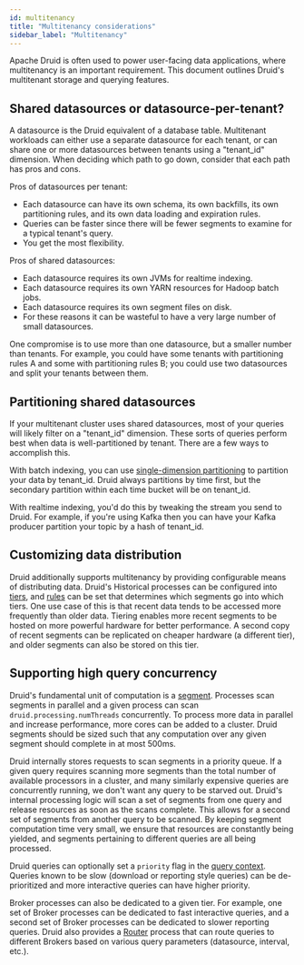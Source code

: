 ```yaml
---
id: multitenancy
title: "Multitenancy considerations"
sidebar_label: "Multitenancy"
---
```


<!--
  ~ Licensed to the Apache Software Foundation (ASF) under one
  ~ or more contributor license agreements.  See the NOTICE file
  ~ distributed with this work for additional information
  ~ regarding copyright ownership.  The ASF licenses this file
  ~ to you under the Apache License, Version 2.0 (the
  ~ "License"); you may not use this file except in compliance
  ~ with the License.  You may obtain a copy of the License at
  ~
  ~   http://www.apache.org/licenses/LICENSE-2.0
  ~
  ~ Unless required by applicable law or agreed to in writing,
  ~ software distributed under the License is distributed on an
  ~ "AS IS" BASIS, WITHOUT WARRANTIES OR CONDITIONS OF ANY
  ~ KIND, either express or implied.  See the License for the
  ~ specific language governing permissions and limitations
  ~ under the License.
  -->


Apache Druid is often used to power user-facing data applications, where multitenancy is an important requirement. This
document outlines Druid's multitenant storage and querying features.

## Shared datasources or datasource-per-tenant?

A datasource is the Druid equivalent of a database table. Multitenant workloads can either use a separate datasource
for each tenant, or can share one or more datasources between tenants using a "tenant_id" dimension. When deciding
which path to go down, consider that each path has pros and cons.

Pros of datasources per tenant:

- Each datasource can have its own schema, its own backfills, its own partitioning rules, and its own data loading
and expiration rules.
- Queries can be faster since there will be fewer segments to examine for a typical tenant's query.
- You get the most flexibility.

Pros of shared datasources:

- Each datasource requires its own JVMs for realtime indexing.
- Each datasource requires its own YARN resources for Hadoop batch jobs.
- Each datasource requires its own segment files on disk.
- For these reasons it can be wasteful to have a very large number of small datasources.

One compromise is to use more than one datasource, but a smaller number than tenants. For example, you could have some
tenants with partitioning rules A and some with partitioning rules B; you could use two datasources and split your
tenants between them.

## Partitioning shared datasources

If your multitenant cluster uses shared datasources, most of your queries will likely filter on a "tenant_id"
dimension. These sorts of queries perform best when data is well-partitioned by tenant. There are a few ways to
accomplish this.

With batch indexing, you can use [single-dimension partitioning](../ingestion/hadoop.md#single-dimension-range-partitioning)
to partition your data by tenant_id. Druid always partitions by time first, but the secondary partition within each
time bucket will be on tenant_id.

With realtime indexing, you'd do this by tweaking the stream you send to Druid. For example, if you're using Kafka then
you can have your Kafka producer partition your topic by a hash of tenant_id.

## Customizing data distribution

Druid additionally supports multitenancy by providing configurable means of distributing data. Druid's Historical processes
can be configured into [tiers](../operations/rule-configuration.md), and [rules](../operations/rule-configuration.md)
can be set that determines which segments go into which tiers. One use case of this is that recent data tends to be accessed
more frequently than older data. Tiering enables more recent segments to be hosted on more powerful hardware for better performance.
A second copy of recent segments can be replicated on cheaper hardware (a different tier), and older segments can also be
stored on this tier.

## Supporting high query concurrency

Druid's fundamental unit of computation is a [segment](../design/segments.md). Processes scan segments in parallel and a
given process can scan `druid.processing.numThreads` concurrently. To
process more data in parallel and increase performance, more cores can be added to a cluster. Druid segments
should be sized such that any computation over any given segment should complete in at most 500ms.

Druid internally stores requests to scan segments in a priority queue. If a given query requires scanning
more segments than the total number of available processors in a cluster, and many similarly expensive queries are concurrently
running, we don't want any query to be starved out. Druid's internal processing logic will scan a set of segments from one query and release resources as soon as the scans complete.
This allows for a second set of segments from another query to be scanned. By keeping segment computation time very small, we ensure
that resources are constantly being yielded, and segments pertaining to different queries are all being processed.

Druid queries can optionally set a `priority` flag in the [query context](../querying/query-context.md). Queries known to be
slow (download or reporting style queries) can be de-prioritized and more interactive queries can have higher priority.

Broker processes can also be dedicated to a given tier. For example, one set of Broker processes can be dedicated to fast interactive queries,
and a second set of Broker processes can be dedicated to slower reporting queries. Druid also provides a [Router](../design/router.md)
process that can route queries to different Brokers based on various query parameters (datasource, interval, etc.).
